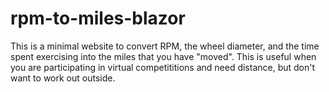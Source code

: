 # rpm-to-miles-blazor

This is a minimal website to convert RPM, the wheel diameter, and the time spent exercising into the miles that you have "moved". This is useful when you are participating in virtual competititions and need distance, but don't want to work out outside.
